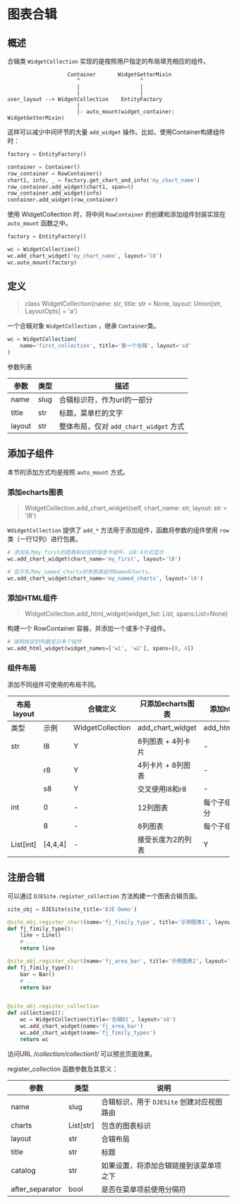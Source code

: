 # 图表合辑

## 概述

合辑类 `WidgetCollection` 实现的是按照用户指定的布局填充相应的组件。

```
                   Container       WidgetGetterMixin
                      ^                   ^
                      |                   |
                      |                   |
user_layout --> WidgetCollection    EntityFactory
                      |
                      |- auto_mount(widget_container: WidgetGetterMixin)
```

这样可以减少中间环节的大量 `add_widget` 操作。比如，使用Container构建组件时：

```python
factory = EntityFactory()

container = Container()
row_container = RowContainer()
chart1, info, _ = factory.get_chart_and_info('my_chart_name')
row_container.add_widget(chart1, span=8)
row_container.add_widget(info)
container.add_widget(row_container)
```

使用 WidgetCollection 时，将中间 `RowContainer` 的创建和添加组件封装实现在 `auto_mount` 函数之中。

```python
factory = EntityFactory()

wc = WidgetCollection()
wc.add_chart_widget('my_chart_name', layout='l8')
wc.auto_mount(factory)
```



## 定义

> class WidgetCollection(name: str, title: str = None, layout: Union[str, LayoutOpts] = 'a')

一个合辑对象 `WidgetCollection` ，继承 `Container`类。

```python
wc = WidgetCollection(
    name='first_collection', title='第一个合辑', layout='s8'
)
```

参数列表

| 参数   | 类型 | 描述                                   |
| ------ | ---- | -------------------------------------- |
| name   | slug | 合辑标识符，作为url的一部分            |
| title  | str  | 标题，菜单栏的文字                     |
| layout | str  | 整体布局，仅对 `add_chart_widget` 方式 |

## 添加子组件

本节的添加方式均是按照 `auto_mount` 方式。

### 添加echarts图表

> WidgetCollection.add_chart_widget(self, chart_name: str, layout: str = 'l8')

`WdidgetCollection` 提供了 `add_*` 方法用于添加组件，函数将参数的组件使用 `row` 类（一行12列）进行包裹。

```python
# 添加名为my_first的图表和对应的信息卡组件，以8:4方式显示
wc.add_chart_widget(chart_name='my_first', layout='l8')

# 显示名为my_named_charts的多图表组件NamedCharts。
wc.add_chart_widget(chart_name='my_named_charts', layout='l6')
```

### 添加HTML组件

>  WidgetCollection.add_html_widget(widget_list: List, spans:List=None)

构建一个 RowContainer 容器，并添加一个或多个子组件。

```python
# 按照给定的列数显示多个组件
wc.add_html_widget(widget_names=['w1', 'w2'], spans=[8, 4])
```



### 组件布局

添加不同组件可使用的布局不同。

| 布局layout |         | 合辑定义         | 只添加echarts图表 | 添加html组件     |
| ---------- | ------- | ---------------- | ----------------- | ---------------- |
| 类型       | 示例    | WidgetCollection | add_chart_widget  | add_html_widget  |
| str        | l8      | Y                | 8列图表 + 4列卡片 | -                |
|            | r8      | Y                | 4列卡片 + 8列图表 | -                |
|            | s8      | Y                | 交叉使用l8和r8    | -                |
| int        | 0       | -                | 12列图表          | 每个子组件平均分 |
|            | 8       | -                | 8列图表           | 每个子组件8列    |
| List[int]  | [4,4,4] | -                | 接受长度为2的列表 | Y                |



## 注册合辑

可以通过 `DJESite.register_collection` 方法构建一个图表合辑页面。

```python
site_obj = DJESite(site_title='DJE Demo')

@site_obj.register_chart(name='fj_fimily_type', title='示例图表1', layout='l8')
def fj_fimily_type():
    line = Line()
    # ...
    return line

@site_obj.register_chart(name='fj_area_bar', title='示例图表2', layout='l8')
def fj_fimily_type():
    bar = Bar()
    # ...
    return bar


@site_obj.register_collection
def collection1():
    wc = WidgetCollection(title='合辑01', layout='s8')
    wc.add_chart_widget(name='fj_area_bar')
    wc.add_chart_widget(name='fj_fimily_types')
    return wc
```

访问URL */collection/collection1/* 可以预览页面效果。

register_collection 函数参数及其意义：

| 参数            | 类型      | 说明                                      |
| --------------- | --------- | ----------------------------------------- |
| name            | slug      | 合辑标识，用于 `DJESite` 创建对应视图路由 |
| charts          | List[str] | 包含的图表标识                            |
| layout          | str       | 合辑布局                                  |
| title           | str       | 标题                                      |
| catalog         | str       | 如果设置，将添加合辑链接到该菜单项之下    |
| after_separator | bool      | 是否在菜单项前使用分隔符                  |

